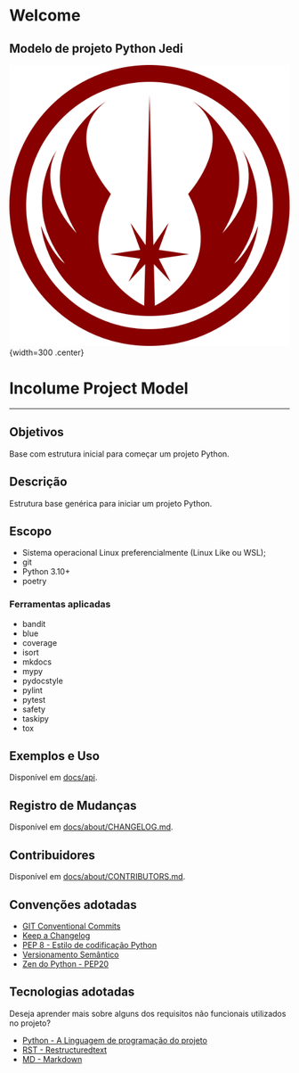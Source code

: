 # Welcome
Modelo de projeto Python Jedi
---

![Logo da Junta Especializada de Desenvolvimento e Inovação](asserts/img/jedi_logo.png){width=300 .center}
# Incolume Project Model

---

## Objetivos ##
Base com estrutura inicial para começar um projeto Python.

## Descrição ##
Estrutura base genérica para iniciar um projeto Python.

## Escopo
- Sistema operacional Linux preferencialmente (Linux Like ou WSL);
- git
- Python 3.10+
- poetry

### Ferramentas aplicadas
- bandit
- blue
- coverage
- isort
- mkdocs
- mypy
- pydocstyle
- pylint
- pytest
- safety
- taskipy
- tox

## Exemplos e Uso
Disponível em [docs/api](api/index.md).


## Registro de Mudanças ##
Disponível em [docs/about/CHANGELOG.md](about/CHANGELOG.md).


## Contribuidores ##
Disponível em [docs/about/CONTRIBUTORS.md](about/CONTRIBUTORS.md).


## Convenções adotadas
- [GIT Conventional Commits](https://www.conventionalcommits.org/pt-br/v1.0.0/)
- [Keep a Changelog](https://keepachangelog.com/pt-BR/1.0.0/)
- [PEP 8 - Estilo de codificação Python](https://pep8.org/)
- [Versionamento Semântico](https://semver.org/lang/pt-BR/)
- [Zen do Python - PEP20](user_guide/zenpy.md)


## Tecnologias adotadas
Deseja aprender mais sobre alguns dos requisitos não funcionais utilizados no projeto?

- [Python - A Linguagem de programação do projeto](http://www.python.org/doc)
- [RST - Restructuredtext](https://docutils.sourceforge.io/docs/ref/rst/restructuredtext.html#reference-names)
- [MD - Markdown](https://www.markdownguide.org/basic-syntax/)

